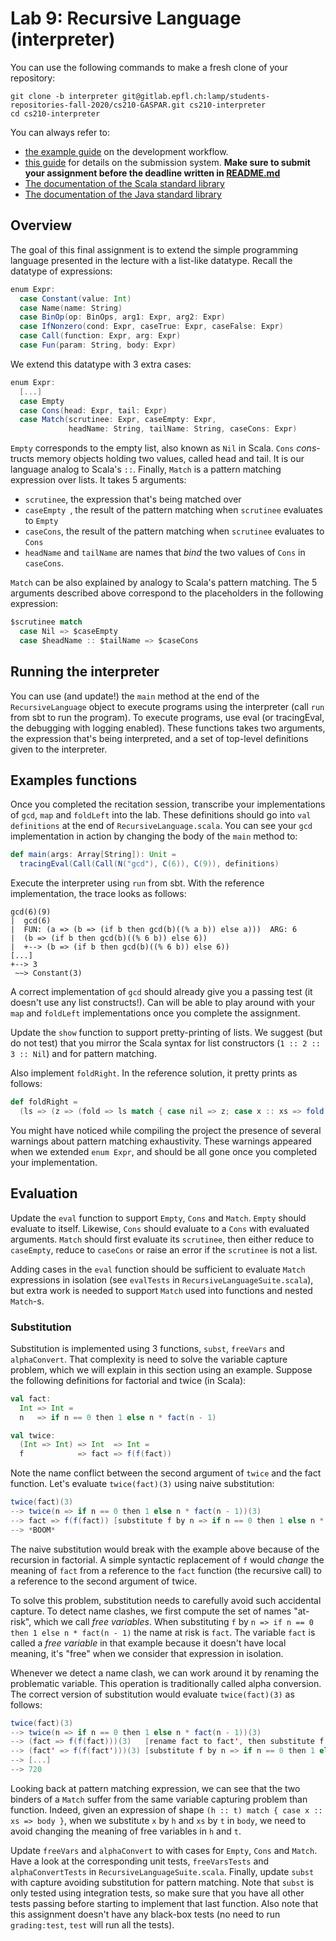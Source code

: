 # Lab 9: Recursive Language (interpreter)

You can use the following commands to make a fresh clone of your repository:

```shell
git clone -b interpreter git@gitlab.epfl.ch:lamp/students-repositories-fall-2020/cs210-GASPAR.git cs210-interpreter
cd cs210-interpreter
```

You can always refer to:
  * [the example guide](https://gitlab.epfl.ch/lamp/cs210/blob/master/labs/example-lab.md) on the development workflow.
  * [this guide](https://gitlab.epfl.ch/lamp/cs210/blob/master/labs/grading-and-submission.md) for details on the submission system.
    **Make sure to submit your assignment before the deadline written in [README.md](/README.md)**
  * [The documentation of the Scala standard library](https://www.scala-lang.org/files/archive/api/2.13.3)
  * [The documentation of the Java standard
    library](https://docs.oracle.com/en/java/javase/15/docs/api/index.html)


## Overview

The goal of this final assignment is to extend the simple programming language presented in the lecture with a list-like datatype. Recall the datatype of expressions:

~~~scala
enum Expr:
  case Constant(value: Int)
  case Name(name: String)
  case BinOp(op: BinOps, arg1: Expr, arg2: Expr)
  case IfNonzero(cond: Expr, caseTrue: Expr, caseFalse: Expr)
  case Call(function: Expr, arg: Expr)
  case Fun(param: String, body: Expr)
~~~

We extend this datatype with 3 extra cases:

~~~scala
enum Expr:
  [...]
  case Empty
  case Cons(head: Expr, tail: Expr)
  case Match(scrutinee: Expr, caseEmpty: Expr,
             headName: String, tailName: String, caseCons: Expr)
~~~

`Empty` corresponds to the empty list, also known as `Nil` in Scala. `Cons` *cons*-tructs memory objects holding two values, called head and tail. It is our language analog to Scala's `::`. Finally, `Match` is a pattern matching expression over lists. It takes 5 arguments:

- `scrutinee`, the expression that's being matched over
- `caseEmpty `, the result of the pattern matching when `scrutinee` evaluates to `Empty`
- `caseCons`, the result of the pattern matching when `scrutinee` evaluates to `Cons`
- `headName` and `tailName` are names that *bind* the two values of `Cons` in `caseCons`.

`Match` can be also explained by analogy to Scala's pattern matching. The 5 arguments described above correspond to the placeholders in the following expression:

~~~scala
$scrutinee match
  case Nil => $caseEmpty
  case $headName :: $tailName => $caseCons
~~~

## Running the interpreter

You can use (and update!) the `main` method at the end of the `RecursiveLanguage` object to execute programs using the interpreter (call `run` from sbt to run the program). To execute programs, use eval (or tracingEval, the debugging with logging enabled). These functions takes two arguments, the expression that's being interpreted, and a set of top-level definitions given to the interpreter.

## Examples functions

Once you completed the recitation session, transcribe your implementations of `gcd`, `map` and `foldLeft` into the lab. These definitions should go into `val definitions` at the end of `RecursiveLanguage.scala`. You can see your `gcd` implementation in action by changing the body of the `main` method to:

~~~scala
def main(args: Array[String]): Unit =
  tracingEval(Call(Call(N("gcd"), C(6)), C(9)), definitions)
~~~

Execute the interpreter using `run` from sbt. With the reference implementation, the trace looks as follows:

~~~
gcd(6)(9)
|  gcd(6)
|  FUN: (a => (b => (if b then gcd(b)((% a b)) else a)))  ARG: 6
|  (b => (if b then gcd(b)((% 6 b)) else 6))
|  +--> (b => (if b then gcd(b)((% 6 b)) else 6))
[...]
+--> 3
 ~~> Constant(3)
~~~

A correct implementation of `gcd` should already give you a passing test (it doesn't use any list constructs!). Can will be able to play around with your `map` and `foldLeft` implementations once you complete the assignment.

Update the `show` function to support pretty-printing of lists. We suggest (but do not test) that you mirror the Scala syntax for list constructors (`1 :: 2 :: 3 :: Nil`) and for pattern matching.

Also implement `foldRight`. In the reference solution, it pretty prints as follows:

~~~scala
def foldRight =
  (ls => (z => (fold => ls match { case nil => z; case x :: xs => fold(x)(foldRight(xs)(z)(fold)) })))
~~~

You might have noticed while compiling the project the presence of several warnings about pattern matching exhaustivity. These warnings appeared when we extended `enum Expr`, and should be all gone once you completed your implementation.

## Evaluation

Update the `eval` function to support `Empty`, `Cons` and `Match`. `Empty` should evaluate to itself. Likewise, `Cons` should evaluate to a `Cons` with evaluated arguments. `Match` should first evaluate its `scrutinee`, then either reduce to `caseEmpty`, reduce to `caseCons` or raise an error if the `scrutinee` is not a list.

Adding cases in the `eval` function should be sufficient to evaluate `Match` expressions in isolation (see `evalTests` in `RecursiveLanguageSuite.scala`), but extra work is needed to support `Match` used into functions and nested `Match`-s.

### Substitution

Substitution is implemented using 3 functions, `subst`, `freeVars` and `alphaConvert`. That complexity is need to solve the variable capture problem, which we will explain in this section using an example. Suppose the following definitions for factorial and twice (in Scala):

~~~scala
val fact:
  Int => Int =
  n   => if n == 0 then 1 else n * fact(n - 1)

val twice:
  (Int => Int) => Int  => Int =
  f            => fact => f(f(fact))
~~~

Note the name conflict between the second argument of `twice` and the fact function. Let's evaluate `twice(fact)(3)` using naive substitution:

~~~scala
twice(fact)(3)
--> twice(n => if n == 0 then 1 else n * fact(n - 1))(3)
--> fact => f(f(fact)) [substitute f by n => if n == 0 then 1 else n * fact(n - 1)]
--> *BOOM*
~~~

The naive substitution would break with the example above because of the recursion in factorial. A simple syntactic replacement of `f` would *change* the meaning of `fact` from a reference to the `fact` function (the recursive call) to a reference to the second argument of twice.

To solve this problem, substitution needs to carefully avoid such accidental capture. To detect name clashes, we first compute the set of names "at-risk", which we call *free variables*. When substituting `f` by `n => if n == 0 then 1 else n * fact(n - 1)` the name at risk is `fact`. The variable `fact` is called a *free variable* in that example because it doesn't have local meaning, it's "free" when we consider that expression in isolation.

Whenever we detect a name clash, we can work around it by renaming the problematic variable. This operation is traditionally called alpha conversion. The correct version of substitution would evaluate `twice(fact)(3)` as follows:

~~~scala
twice(fact)(3)
--> twice(n => if n == 0 then 1 else n * fact(n - 1))(3)
--> (fact => f(f(fact)))(3)   [rename fact to fact', then substitute f by n => if n == 0 then 1 else n * fact(n - 1)]
--> (fact' => f(f(fact')))(3) [substitute f by n => if n == 0 then 1 else n * fact(n - 1)]
--> [...]
--> 720
~~~

Looking back at pattern matching expression, we can see that the two binders of a `Match` suffer from the same variable capturing problem than function. Indeed, given an expression of shape `(h :: t) match { case x :: xs => body }`, when we substitute `x` by `h` and `xs` by `t` in `body`, we need to avoid changing the meaning of free variables in `h` and `t`.

Update `freeVars` and `alphaConvert` to with cases for `Empty`, `Cons` and `Match`. Have a look at the corresponding unit tests, `freeVarsTests` and `alphaConvertTests` in `RecursiveLanguageSuite.scala`. Finally, update `subst` with capture avoiding substitution for pattern matching. Note that `subst` is only tested using integration tests, so make sure that you have all other tests passing before starting to implement that last function. Also note that this assignment doesn't have any black-box tests (no need to run `grading:test`, `test` will run all the tests).
